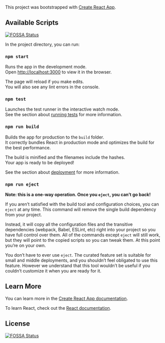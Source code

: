 This project was bootstrapped with [Create React App](https://github.com/facebook/create-react-app).

## Available Scripts
[![FOSSA Status](https://app.fossa.io/api/projects/git%2Bgithub.com%2Fgalenguyer%2Fminmaxed-cooking-ui.svg?type=shield)](https://app.fossa.io/projects/git%2Bgithub.com%2Fgalenguyer%2Fminmaxed-cooking-ui?ref=badge_shield)


In the project directory, you can run:

### `npm start`

Runs the app in the development mode.<br />
Open [http://localhost:3000](http://localhost:3000) to view it in the browser.

The page will reload if you make edits.<br />
You will also see any lint errors in the console.

### `npm test`

Launches the test runner in the interactive watch mode.<br />
See the section about [running tests](https://facebook.github.io/create-react-app/docs/running-tests) for more information.

### `npm run build`

Builds the app for production to the `build` folder.<br />
It correctly bundles React in production mode and optimizes the build for the best performance.

The build is minified and the filenames include the hashes.<br />
Your app is ready to be deployed!

See the section about [deployment](https://facebook.github.io/create-react-app/docs/deployment) for more information.

### `npm run eject`

**Note: this is a one-way operation. Once you `eject`, you can’t go back!**

If you aren’t satisfied with the build tool and configuration choices, you can `eject` at any time. This command will remove the single build dependency from your project.

Instead, it will copy all the configuration files and the transitive dependencies (webpack, Babel, ESLint, etc) right into your project so you have full control over them. All of the commands except `eject` will still work, but they will point to the copied scripts so you can tweak them. At this point you’re on your own.

You don’t have to ever use `eject`. The curated feature set is suitable for small and middle deployments, and you shouldn’t feel obligated to use this feature. However we understand that this tool wouldn’t be useful if you couldn’t customize it when you are ready for it.

## Learn More

You can learn more in the [Create React App documentation](https://facebook.github.io/create-react-app/docs/getting-started).

To learn React, check out the [React documentation](https://reactjs.org/).


## License
[![FOSSA Status](https://app.fossa.io/api/projects/git%2Bgithub.com%2Fgalenguyer%2Fminmaxed-cooking-ui.svg?type=large)](https://app.fossa.io/projects/git%2Bgithub.com%2Fgalenguyer%2Fminmaxed-cooking-ui?ref=badge_large)